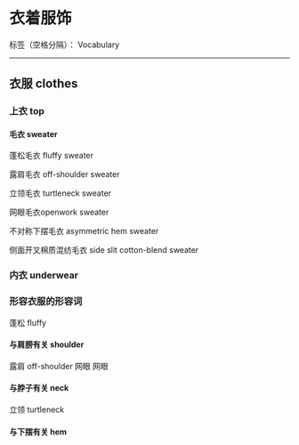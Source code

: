 ﻿# 衣着服饰

标签（空格分隔）： Vocabulary

---

## 衣服 clothes

### 上衣 top
#### 毛衣 sweater
蓬松毛衣 fluffy sweater

露肩毛衣 off-shoulder sweater

立领毛衣 turtleneck sweater

网眼毛衣openwork sweater

不对称下摆毛衣 asymmetric hem sweater

侧面开叉棉质混纺毛衣 side slit cotton-blend sweater

### 内衣 underwear

### 形容衣服的形容词
蓬松 fluffy

#### 与肩膀有关 shoulder
露肩 off-shoulder
网眼 网眼

#### 与脖子有关 neck
立领 turtleneck

#### 与下摆有关 hem




